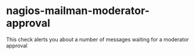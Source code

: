# nagios-mailman-moderator-approval
This check alerts you about a number of messages waiting for a moderator approval

